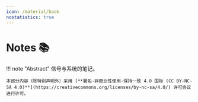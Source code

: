 ```yaml
---
icon: /material/book
nostatistics: true
---
```


# Notes 📚

!!! note "Abstract"
    信号与系统的笔记。

    本部分内容（除特别声明外）采用 [**署名-非商业性使用-保持一致 4.0 国际 (CC BY-NC-SA 4.0)**](https://creativecommons.org/licenses/by-nc-sa/4.0/) 许可协议进行许可。
